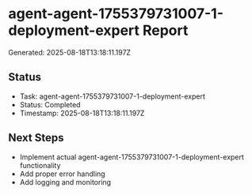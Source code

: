 # agent-agent-1755379731007-1-deployment-expert Report

Generated: 2025-08-18T13:18:11.197Z

## Status
- Task: agent-agent-1755379731007-1-deployment-expert
- Status: Completed
- Timestamp: 2025-08-18T13:18:11.197Z

## Next Steps
- Implement actual agent-agent-1755379731007-1-deployment-expert functionality
- Add proper error handling
- Add logging and monitoring
